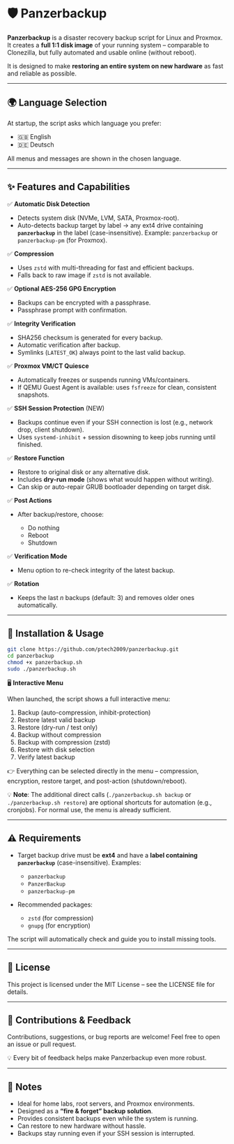 # 🛡️ Panzerbackup

**Panzerbackup** is a disaster recovery backup script for Linux and Proxmox.
It creates a **full 1:1 disk image** of your running system – comparable to Clonezilla, but fully automated and usable online (without reboot).

It is designed to make **restoring an entire system on new hardware** as fast and reliable as possible.

---

## 🌍 Language Selection

At startup, the script asks which language you prefer:

* 🇬🇧 English
* 🇩🇪 Deutsch

All menus and messages are shown in the chosen language.

---

## ✨ Features and Capabilities

✅ **Automatic Disk Detection**

* Detects system disk (NVMe, LVM, SATA, Proxmox-root).
* Auto-detects backup target by label → any ext4 drive containing **`panzerbackup`** in the label (case-insensitive).
  Example: `panzerbackup` or `panzerbackup-pm` (for Proxmox).

✅ **Compression**

* Uses `zstd` with multi-threading for fast and efficient backups.
* Falls back to raw image if `zstd` is not available.

✅ **Optional AES-256 GPG Encryption**

* Backups can be encrypted with a passphrase.
* Passphrase prompt with confirmation.

✅ **Integrity Verification**

* SHA256 checksum is generated for every backup.
* Automatic verification after backup.
* Symlinks (`LATEST_OK`) always point to the last valid backup.

✅ **Proxmox VM/CT Quiesce**

* Automatically freezes or suspends running VMs/containers.
* If QEMU Guest Agent is available: uses `fsfreeze` for clean, consistent snapshots.

✅ **SSH Session Protection** (NEW)

* Backups continue even if your SSH connection is lost (e.g., network drop, client shutdown).
* Uses `systemd-inhibit` + session disowning to keep jobs running until finished.

✅ **Restore Function**

* Restore to original disk or any alternative disk.
* Includes **dry-run mode** (shows what would happen without writing).
* Can skip or auto-repair GRUB bootloader depending on target disk.

✅ **Post Actions**

* After backup/restore, choose:

  * Do nothing
  * Reboot
  * Shutdown

✅ **Verification Mode**

* Menu option to re-check integrity of the latest backup.

✅ **Rotation**

* Keeps the last *n* backups (default: 3) and removes older ones automatically.

---

## 🚀 Installation & Usage

```bash
git clone https://github.com/ptech2009/panzerbackup.git
cd panzerbackup
chmod +x panzerbackup.sh
sudo ./panzerbackup.sh
```

🖥️ **Interactive Menu**

When launched, the script shows a full interactive menu:

1. Backup (auto-compression, inhibit-protection)
2. Restore latest valid backup
3. Restore (dry-run / test only)
4. Backup without compression
5. Backup with compression (zstd)
6. Restore with disk selection
7. Verify latest backup

👉 Everything can be selected directly in the menu –
compression, encryption, restore target, and post-action (shutdown/reboot).

💡 **Note**: The additional direct calls (`./panzerbackup.sh backup` or `./panzerbackup.sh restore`) are optional shortcuts for automation (e.g., cronjobs). For normal use, the menu is already sufficient.

---

## ⚠️ Requirements

* Target backup drive must be **ext4** and have a **label containing `panzerbackup`** (case-insensitive). Examples:

  * `panzerbackup`
  * `PanzerBackup`
  * `panzerbackup-pm`

* Recommended packages:

  * `zstd` (for compression)
  * `gnupg` (for encryption)

The script will automatically check and guide you to install missing tools.

---

## 📄 License

This project is licensed under the MIT License – see the LICENSE file for details.

---

## 🤝 Contributions & Feedback

Contributions, suggestions, or bug reports are welcome!
Feel free to open an issue or pull request.

💡 Every bit of feedback helps make Panzerbackup even more robust.

---

## 📝 Notes

* Ideal for home labs, root servers, and Proxmox environments.
* Designed as a **“fire & forget” backup solution**.
* Provides consistent backups even while the system is running.
* Can restore to new hardware without hassle.
* Backups stay running even if your SSH session is interrupted.

